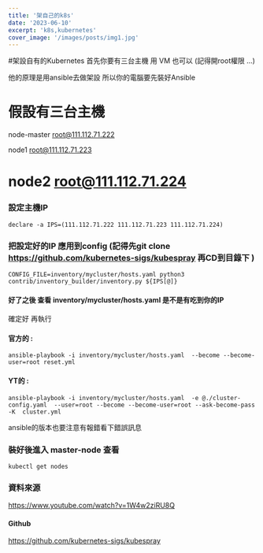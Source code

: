 ```yaml
---
title: '架自己的k8s'
date: '2023-06-10'
excerpt: 'k8s,kubernetes'
cover_image: '/images/posts/img1.jpg'
---
```


#架設自有的Kubernetes 
首先你要有三台主機
用 VM 也可以 (記得開root權限 ...)

他的原理是用ansible去做架設 所以你的電腦要先裝好Ansible


假設有三台主機 
===================================
 
node-master
 root@111.112.71.222

node1
 root@111.112.71.223

node2
 root@111.112.71.224
===================================

### 設定主機IP
```
declare -a IPS=(111.112.71.222 111.112.71.223 111.112.71.224)
```
### 把設定好的IP 應用到config (記得先git clone https://github.com/kubernetes-sigs/kubespray 再CD到目錄下 )
```
CONFIG_FILE=inventory/mycluster/hosts.yaml python3 contrib/inventory_builder/inventory.py ${IPS[@]}
```

#### 好了之後 查看 inventory/mycluster/hosts.yaml 是不是有吃到你的IP 

確定好 再執行

#### 官方的 :
```
ansible-playbook -i inventory/mycluster/hosts.yaml  --become --become-user=root reset.yml
```

#### YT的 :
```
ansible-playbook -i inventory/mycluster/hosts.yaml  -e @./cluster-config.yaml  --user=root --become --become-user=root --ask-become-pass  -K  cluster.yml

```

ansible的版本也要注意有報錯看下錯誤訊息

### 裝好後進入 master-node 查看

```
kubectl get nodes
```

### 資料來源
https://www.youtube.com/watch?v=1W4w2ziRU8Q

#### Github
https://github.com/kubernetes-sigs/kubespray
